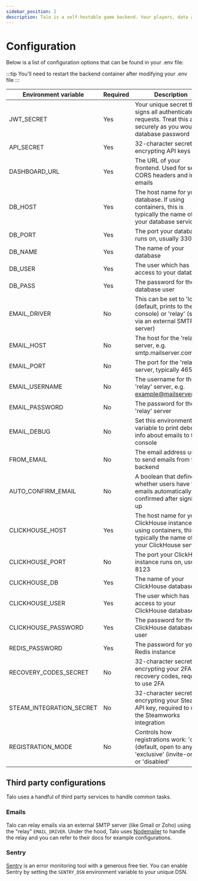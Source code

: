 ```yaml
---
sidebar_position: 2
description: Talo is a self-hostable game backend. Your players, data and analytics belong to you and Talo can be easily customised to suit your needs.
---
```


# Configuration

Below is a list of configuration options that can be found in your .env file:

:::tip
You'll need to restart the backend container after modifying your .env file
:::

| Environment variable     | Required | Description                                                                                                            |
|--------------------------|----------|------------------------------------------------------------------------------------------------------------------------|
| JWT_SECRET               | Yes      | Your unique secret that signs all authenticated requests. Treat this as securely as you would a database password      |
| API_SECRET               | Yes      | 32-character secret for encrypting API keys                                                                            |
| DASHBOARD_URL            | Yes      | The URL of your frontend. Used for setting CORS headers and in emails                                                  |
| DB_HOST                  | Yes      | The host name for your database. If using containers, this is typically the name of your database service              |
| DB_PORT                  | Yes      | The port your database runs on, usually 3306                                                                           |
| DB_NAME                  | Yes      | The name of your database                                                                                              |
| DB_USER                  | Yes      | The user which has access to your database                                                                             |
| DB_PASS                  | Yes      | The password for the database user                                                                                     |
| EMAIL_DRIVER             | No       | This can be set to 'log' (default, prints to the console) or 'relay' (send via an external SMTP server)                |
| EMAIL_HOST               | No       | The host for the 'relay' server, e.g. smtp.mailserver.com                                                              |
| EMAIL_PORT               | No       | The port for the 'relay' server, typically 465                                                                         |
| EMAIL_USERNAME           | No       | The username for the 'relay' server, e.g. example@mailserver.com                                                       |
| EMAIL_PASSWORD           | No       | The password for the 'relay' server                                                                                    |
| EMAIL_DEBUG              | No       | Set this environment variable to print debug info about emails to the console                                          |
| FROM_EMAIL               | No       | The email address used to send emails from the backend                                                                 |
| AUTO_CONFIRM_EMAIL       | No       | A boolean that defines whether users have their emails automatically confirmed after signing up                        |
| CLICKHOUSE_HOST          | Yes      | The host name for your ClickHouse instance. If using containers, this is typically the name of your ClickHouse service |
| CLICKHOUSE_PORT          | No       | The port your ClickHouse instance runs on, usually 8123                                                                |
| CLICKHOUSE_DB            | Yes      | The name of your ClickHouse database                                                                                   |
| CLICKHOUSE_USER          | Yes      | The user which has access to your ClickHouse database                                                                  |
| CLICKHOUSE_PASSWORD      | Yes      | The password for the ClickHouse database user                                                                          |
| REDIS_PASSWORD           | Yes      | The password for your Redis instance                                                                                   |
| RECOVERY_CODES_SECRET    | No       | 32-character secret for encrypting your 2FA recovery codes, required to use 2FA                                        |
| STEAM_INTEGRATION_SECRET | No       | 32-character secret for encrypting your Steam API key, required to use the Steamworks integration                      |
| REGISTRATION_MODE        | No       | Controls how registrations work: 'open' (default, open to anyone), 'exclusive' (invite-only) or 'disabled'             |

## Third party configurations

Talo uses a handful of third party services to handle common tasks.

### Emails

Talo can relay emails via an external SMTP server (like Gmail or Zoho) using the "relay" `EMAIL_DRIVER`. Under the hood, Talo uses [Nodemailer](https://nodemailer.com) to handle the relay and you can refer to their docs for example configurations.

### Sentry

[Sentry](https://sentry.io) is an error monitoring tool with a generous free tier. You can enable Sentry by setting the `SENTRY_DSN` environment variable to your unique DSN.
